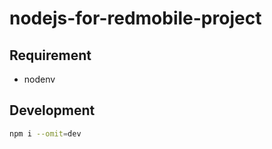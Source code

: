 # nodejs-for-redmobile-project

## Requirement

- nodenv

## Development

```zsh
npm i --omit=dev
```
